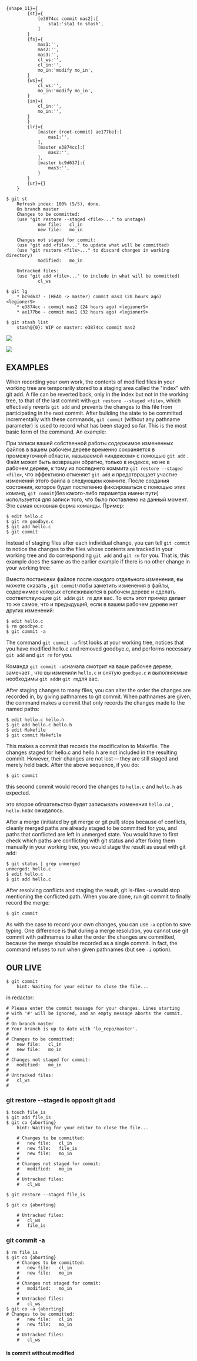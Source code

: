     {shape_11}={
            {st}={
                [e3874cc commit mas2]:[
                    sta1:'sta1 to stash',
                ]
            }
            {fs}={
                mas1:'',
                mas2:'',
                mas3:'',
                cl_ws:'',
                cl_in:'',
                mo_in:'modify mo_in',                
            }
            {ws}={
                cl_ws:'',
                mo_in:'modify mo_in',          
            }
            {in}={
                cl_in:'',
                mo_in:'',                                
            }
            }
            {lr}={
                [master (root-commit) ae177be]:[
                    mas1:'',
                ],
                [master e3874cc]:[
                    mas2:'',
                ],
                [master bc9d637]:{
                    mas3:'',
                }
            }
            {ur}={}
        }

    $ git st
        Refresh index: 100% (5/5), done.
        On branch master
        Changes to be committed:
        (use "git restore --staged <file>..." to unstage)
                new file:   cl_in
                new file:   mo_in

        Changes not staged for commit:
        (use "git add <file>..." to update what will be committed)
        (use "git restore <file>..." to discard changes in working directory)
                modified:   mo_in

        Untracked files:
        (use "git add <file>..." to include in what will be committed)
                cl_ws

    $ git lg
        * bc9d637 - (HEAD -> master) commit mas3 (20 hours ago) <legioner9>
        * e3874cc - commit mas2 (24 hours ago) <legioner9>
        * ae177be - commit mas1 (32 hours ago) <legioner9>

    $ git stash list
        stash@{0}: WIP on master: e3874cc commit mas2

![](_src/create_start_blob_1@1.1_{ws}.png)

![](_src/create_start_blob_1@1.1_{st}.png)

## EXAMPLES
When recording your own work, the contents of modified files in your working tree are temporarily stored to a staging area called the "index" with git add. A file can be reverted back, only in the index but not in the working tree, to that of the last commit with `git restore --staged <file>`, which effectively reverts `git add` and prevents the changes to this file from participating in the next commit. After building the state to be committed incrementally with these commands, `git commit` (without any pathname parameter) is used to record what has been staged so far. This is the most basic form of the command. An example:

При записи вашей собственной работы содержимое измененных файлов в вашем рабочем дереве временно сохраняется в промежуточной области, называемой «индексом» с помощью `git add` . Файл может быть возвращен обратно, только в индексе, но не в рабочем дереве, к тому из последнего коммита `git restore --staged <file>`, что эффективно отменяет `git add` и предотвращает участие изменений этого файла в следующем коммите. После создания состояния, которое будет постепенно фиксироваться с помощью этих команд, `git commit`(без какого-либо параметра имени пути) используется для записи того, что было поставлено на данный момент. Это самая основная форма команды. Пример:

    $ edit hello.c
    $ git rm goodbye.c
    $ git add hello.c
    $ git commit
Instead of staging files after each individual change, you can tell `git commit` to notice the changes to the files whose contents are tracked in your working tree and do corresponding `git add` and `git rm` for you. That is, this example does the same as the earlier example if there is no other change in your working tree:

Вместо постановки файлов после каждого отдельного изменения, вы можете сказать , `git commit`чтобы заметить изменения в файлы, содержимое которых отслеживаются в рабочем дереве и сделать соответствующие `git add`и `git rm` для вас. То есть этот пример делает то же самое, что и предыдущий, если в вашем рабочем дереве нет других изменений:

    $ edit hello.c
    $ rm goodbye.c
    $ git commit -a
The command `git commit -a` first looks at your working tree, notices that you have modified hello.c and removed goodbye.c, and performs necessary `git add` and `git rm` for you.

Команда `git commit -a`сначала смотрит на ваше рабочее дереве, замечает , что вы изменили `hello.c` и снятую `goodbye.c` и выполняемые необходимы `git add`и `git rm`для вас.

After staging changes to many files, you can alter the order the changes are recorded in, by giving pathnames to git commit. When pathnames are given, the command makes a commit that only records the changes made to the named paths:

    $ edit hello.c hello.h
    $ git add hello.c hello.h
    $ edit Makefile
    $ git commit Makefile
This makes a commit that records the modification to Makefile. The changes staged for hello.c and hello.h are not included in the resulting commit. However, their changes are not lost — they are still staged and merely held back. After the above sequence, if you do:

    $ git commit
this second commit would record the changes to `hello.c` and `hello.h` as expected.

это второе обязательство будет записывать изменения `hello.c`и , `hello.h`как ожидалось.

After a merge (initiated by git merge or git pull) stops because of conflicts, cleanly merged paths are already staged to be committed for you, and paths that conflicted are left in unmerged state. You would have to first check which paths are conflicting with git status and after fixing them manually in your working tree, you would stage the result as usual with git add:

    $ git status | grep unmerged
    unmerged: hello.c
    $ edit hello.c
    $ git add hello.c
After resolving conflicts and staging the result, git ls-files -u would stop mentioning the conflicted path. When you are done, run git commit to finally record the merge:

    $ git commit
As with the case to record your own changes, you can use `-a` option to save typing. One difference is that during a merge resolution, you cannot use git commit with pathnames to alter the order the changes are committed, because the merge should be recorded as a single commit. In fact, the command refuses to run when given pathnames (but see `-i` option).

## OUR LIVE

    $ git commit
        hint: Waiting for your editor to close the file...

in redactor:

    # Please enter the commit message for your changes. Lines starting
    # with '#' will be ignored, and an empty message aborts the commit.
    #
    # On branch master
    # Your branch is up to date with 'lo_repo/master'.
    #
    # Changes to be committed:
    #	new file:   cl_in
    #	new file:   mo_in
    #
    # Changes not staged for commit:
    #	modified:   mo_in
    #
    # Untracked files:
    #	cl_ws
    #
    
### git restore --staged  is opposit git add

    $ touch file_is
    $ git add file_is
    $ git co {aborting}
        hint: Waiting for your editor to close the file...
        
        # Changes to be committed:
        #	new file:   cl_in
        #	new file:   file_is
        #	new file:   mo_in
        #
        # Changes not staged for commit:
        #	modified:   mo_in
        #
        # Untracked files:
        #	cl_ws
        
    $ git restore --staged file_is
    
    $ git co {aborting}
    
        # Untracked files:
        #	cl_ws
        #	file_is
        
### git commit -a

    $ rm file_is
    $ git co {aborting}
        # Changes to be committed:
        #	new file:   cl_in
        #	new file:   mo_in
        #
        # Changes not staged for commit:
        #	modified:   mo_in
        #
        # Untracked files:
        #	cl_ws
    $ git co -a {aborting}
    # Changes to be committed:
        #	new file:   cl_in
        #	new file:   mo_in
        #
        # Untracked files:
        #	cl_ws
         

#### is commit without modified     


    



